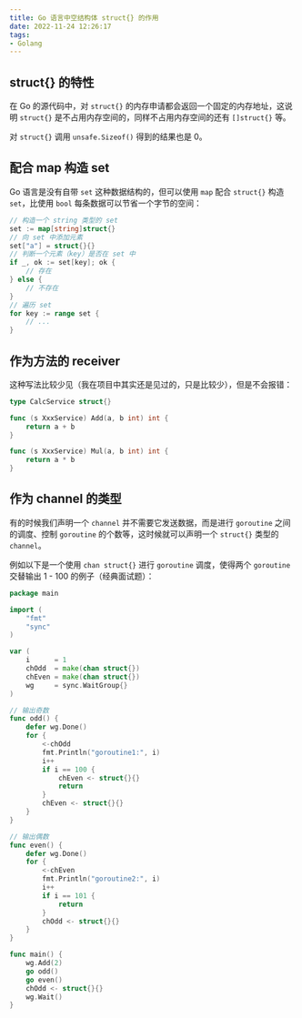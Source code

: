 ```yaml
---
title: Go 语言中空结构体 struct{} 的作用
date: 2022-11-24 12:26:17
tags:
- Golang
---
```


## struct{} 的特性

在 Go 的源代码中，对 `struct{}` 的内存申请都会返回一个固定的内存地址，这说明 `struct{}` 是不占用内存空间的，同样不占用内存空间的还有 `[]struct{}` 等。

对 `struct{}` 调用 `unsafe.Sizeof()` 得到的结果也是 0。

## 配合 map 构造 set

Go 语言是没有自带 `set` 这种数据结构的，但可以使用 `map` 配合 `struct{}` 构造 `set`，比使用 `bool` 每条数据可以节省一个字节的空间：

```go
// 构造一个 string 类型的 set
set := map[string]struct{}
// 向 set 中添加元素
set["a"] = struct{}{}
// 判断一个元素（key）是否在 set 中
if _, ok := set[key]; ok {
    // 存在
} else {
    // 不存在
}
// 遍历 set
for key := range set {
    // ...
}
```

## 作为方法的 receiver

这种写法比较少见（我在项目中其实还是见过的，只是比较少），但是不会报错：

```go
type CalcService struct{}

func (s XxxService) Add(a, b int) int {
    return a + b
}

func (s XxxService) Mul(a, b int) int {
    return a * b
}
```

## 作为 channel 的类型

有的时候我们声明一个 `channel` 并不需要它发送数据，而是进行 `goroutine` 之间的调度、控制 `goroutine` 的个数等，这时候就可以声明一个 `struct{}` 类型的 `channel`。

例如以下是一个使用 `chan struct{}` 进行 `goroutine` 调度，使得两个 `goroutine` 交替输出 1 - 100 的例子（经典面试题）：

```go
package main

import (
    "fmt"
    "sync"
)

var (
    i      = 1
    chOdd  = make(chan struct{})
    chEven = make(chan struct{})
    wg     = sync.WaitGroup{}
)

// 输出奇数
func odd() {
    defer wg.Done()
    for {
        <-chOdd
        fmt.Println("goroutine1:", i)
        i++
        if i == 100 {
            chEven <- struct{}{}
            return
        }
        chEven <- struct{}{}
    }
}

// 输出偶数
func even() {
    defer wg.Done()
    for {
        <-chEven
        fmt.Println("goroutine2:", i)
        i++
        if i == 101 {
            return
        }
        chOdd <- struct{}{}
    }
}

func main() {
    wg.Add(2)
    go odd()
    go even()
    chOdd <- struct{}{}
    wg.Wait()
}

```
